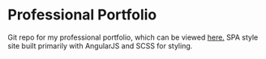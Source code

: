 # Professional Portfolio

Git repo for my professional portfolio, which can be viewed [here.](http://eightnine.co/smith-dev/)
SPA style site built primarily with AngularJS and SCSS for styling.
